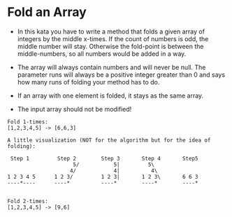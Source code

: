 # Fold an Array
* In this kata you have to write a method that folds a given array of integers by the middle x-times.
  If the count of numbers is odd, the middle number will stay. Otherwise the fold-point is between the middle-numbers, so all numbers would be added in a way.

* The array will always contain numbers and will never be null. The parameter runs will always be a positive integer greater than 0 and says how many runs of folding your method has to do.

* If an array with one element is folded, it stays as the same array.

* The input array should not be modified!

```
Fold 1-times:
[1,2,3,4,5] -> [6,6,3]

A little visualization (NOT for the algorithm but for the idea of folding):

 Step 1         Step 2        Step 3       Step 4       Step5
                     5/           5|         5\          
                    4/            4|          4\      
1 2 3 4 5      1 2 3/         1 2 3|       1 2 3\       6 6 3
----*----      ----*          ----*        ----*        ----*


Fold 2-times:
[1,2,3,4,5] -> [9,6]
```
